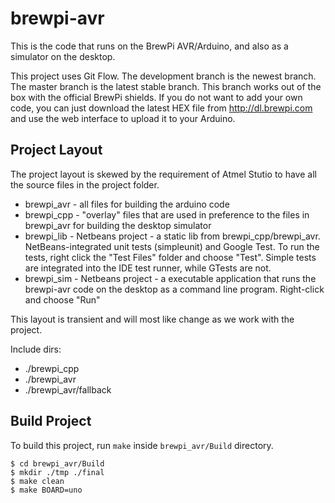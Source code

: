 brewpi-avr
==========

This is the code that runs on the BrewPi AVR/Arduino, and also as a simulator on the desktop.

This project uses Git Flow. The development branch is the newest branch. The master branch is the latest stable branch. This branch works out of the box with the official BrewPi shields. If you do not want to add your own code, you can just download the latest HEX file from http://dl.brewpi.com and use the web interface to upload it to your Arduino.


Project Layout
--------------
The project layout is skewed by the requirement of Atmel Stutio to have all the source files in the project folder.

 - brewpi_avr - all files for building the arduino code
 - brewpi_cpp - "overlay" files that are used in preference to the files in brewpi_avr for building the desktop simulator
 - brewpi_lib - Netbeans project - a static lib from brewpi_cpp/brewpi_avr. NetBeans-integrated unit tests (simpleunit) and Google Test.
     To run the tests, right click the "Test Files" folder and choose "Test". Simple tests are integrated into the IDE test runner, while GTests are not.
 - brewpi_sim - Netbeans project - a executable application that runs the brewpi-avr code on the desktop as a command line program. Right-click and choose "Run"

This layout is transient and will most like change as we work with the project.

Include dirs:

 - ./brewpi_cpp
 - ./brewpi_avr
 - ./brewpi_avr/fallback

Build Project
-------------

To build this project, run `make` inside `brewpi_avr/Build` directory.

```
$ cd brewpi_avr/Build
$ mkdir ./tmp ./final
$ make clean
$ make BOARD=uno
```

